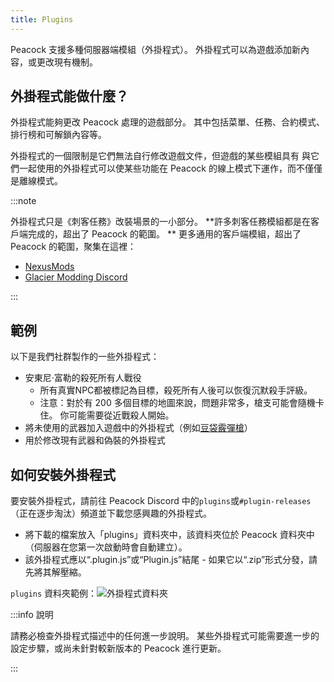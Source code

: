 ```yaml
---
title: Plugins
---
```


Peacock 支援多種伺服器端模組（外掛程式）。 外掛程式可以為遊戲添加新內容，或更改現有機制。

## 外掛程式能做什麼？

外掛程式能夠更改 Peacock 處理的遊戲部分。
其中包括菜單、任務、合約模式、排行榜和可解鎖內容等。

外掛程式的一個限制是它們無法自行修改遊戲文件，但遊戲的某些模組具有
與它們一起使用的外掛程式可以使某些功能在 Peacock 的線上模式下運作，而不僅僅是離線模式。

:::note

外掛程式只是《刺客任務》改裝場景的一小部分。 \*\*許多刺客任務模組都是在客戶端完成的，超出了 Peacock 的範圍。 \*\* 更多通用的客戶端模組，超出了 Peacock 的範圍，聚集在這裡：

- [NexusMods](https://www.nexusmods.com/hitman3)
- [Glacier Modding Discord](https://discord.com/invite/6UDtuYhZP6)

:::

## 範例

以下是我們社群製作的一些外掛程式：

- 安東尼·富勒的殺死所有人戰役
  - 所有真實NPC都被標記為目標，殺死所有人後可以恢復沉默殺手評級。
  - 注意：對於有 200 多個目標的地圖來說，問題非常多，槍支可能會隨機卡住。 你可能需要從近戰殺人開始。
- 將未使用的武器加入遊戲中的外掛程式（例如[豆袋霰彈槍](/img/wiki/beanbag_shotgun.png)）
- 用於修改現有武器和偽裝的外掛程式

## 如何安裝外掛程式

要安裝外掛程式，請前往 Peacock Discord 中的`plugins`或`#plugin-releases`（正在逐步淘汰）頻道並下載您感興趣的外掛程式。

- 將下載的檔案放入「plugins」資料夾中，該資料夾位於 Peacock 資料夾中（伺服器在您第一次啟動時會自動建立）。
- 該外掛程式應以“.plugin.js”或“Plugin.js”結尾 - 如果它以“.zip”形式分發，請先將其解壓縮。

`plugins` 資料夾範例：![外掛程式資料夾](/img/wiki/plugins_folder.png)

:::info 說明

請務必檢查外掛程式描述中的任何進一步說明。 某些外掛程式可能需要進一步的設定步驟，或尚未針對較新版本的 Peacock 進行更新。

:::
